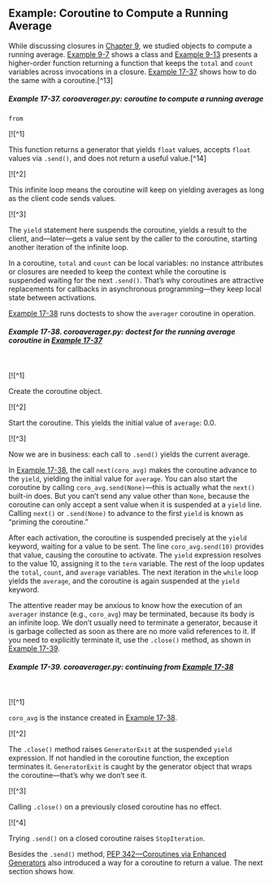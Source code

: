 ## Example: Coroutine to Compute a Running Average

While discussing closures in [Chapter 9](ch09.html#closures_and_decorators), we studied objects to compute a running average. [Example 9-7](ch09.html#ex_average_oo) shows a class and [Example 9-13](ch09.html#ex_average_fixed) presents a higher-order function returning a function that keeps the `total` and `count` variables across invocations in a closure. [Example 17-37](#ex_coroaverager) shows how to do the same with a coroutine.[^13]

##### Example 17-37. coroaverager.py: coroutine to compute a running average

```
from
```

[![^1]

This function returns a generator that yields `float` values, accepts `float` values via `.send()`, and does not return a useful value.[^14]

[![^2]

This infinite loop means the coroutine will keep on yielding averages as long as the client code sends values.

[![^3]

The `yield` statement here suspends the coroutine, yields a result to the client, and—later—gets a value sent by the caller to the coroutine, starting another iteration of the infinite loop.

In a coroutine, `total` and `count` can be local variables: no instance attributes or closures are needed to keep the context while the coroutine is suspended waiting for the next `.send()`. That’s why coroutines are attractive replacements for callbacks in asynchronous programming—they keep local state between activations.

[Example 17-38](#ex_coroaverager_test) runs doctests to show the `averager` coroutine in operation.

##### Example 17-38. coroaverager.py: doctest for the running average coroutine in [Example 17-37](#ex_coroaverager)

```
    
```

[![^1]

Create the coroutine object.

[![^2]

Start the coroutine. This yields the initial value of `average`: 0.0.

[![^3]

Now we are in business: each call to `.send()` yields the current average.

In [Example 17-38](#ex_coroaverager_test), the call `next(coro_avg)` makes the coroutine advance to the `yield`, yielding the initial value for `average`. You can also start the coroutine by calling `coro_avg.send(None)`—this is actually what the `next()` built-in does. But you can’t send any value other than `None`, because the coroutine can only accept a sent value when it is suspended at a `yield` line. Calling `next()` or `.send(None)` to advance to the first `yield` is known as “priming the coroutine.”

After each activation, the coroutine is suspended precisely at the `yield` keyword, waiting for a value to be sent. The line `coro_avg.send(10)` provides that value, causing the coroutine to activate. The `yield` expression resolves to the value 10, assigning it to the `term` variable. The rest of the loop updates the `total`, `count`, and `average` variables. The next iteration in the `while` loop yields the `average`, and the coroutine is again suspended at the `yield` keyword.

The attentive reader may be anxious to know how the execution of an `averager` instance (e.g., `coro_avg`) may be terminated, because its body is an infinite loop. We don’t usually need to terminate a generator, because it is garbage collected as soon as there are no more valid references to it. If you need to explicitly terminate it, use the `.close()` method, as shown in [Example 17-39](#ex_coroaverager_test_cont).

##### Example 17-39. coroaverager.py: continuing from [Example 17-38](#ex_coroaverager_test)

```
    
```

[![^1]

`coro_avg` is the instance created in [Example 17-38](#ex_coroaverager_test).

[![^2]

The `.close()` method raises `GeneratorExit` at the suspended `yield` expression. If not handled in the coroutine function, the exception terminates it. `GeneratorExit` is caught by the generator object that wraps the coroutine—that’s why we don’t see it.

[![^3]

Calling `.close()` on a previously closed coroutine has no effect.

[![^4]

Trying `.send()` on a closed coroutine raises `StopIteration`.

Besides the `.send()` method, [PEP 342—Coroutines via Enhanced Generators](https://fpy.li/pep342) also introduced a way for a coroutine to return a value. The next section shows how.
